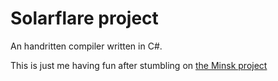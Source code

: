 # Solarflare project

An handritten compiler written in C#.

This is just me having fun after stumbling on [the Minsk project](https://github.com/terrajobst/minsk)